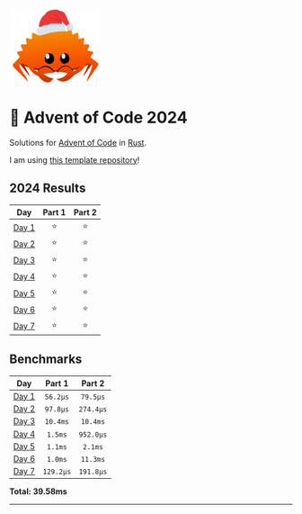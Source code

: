 <img src="./.assets/christmas_ferris.png" width="164">

# 🎄 Advent of Code 2024

Solutions for [Advent of Code](https://adventofcode.com/) in [Rust](https://www.rust-lang.org/).

I am using [this template repository](https://github.com/fspoettel/advent-of-code-rust)! 

<!--- advent_readme_stars table --->
## 2024 Results

| Day | Part 1 | Part 2 |
| :---: | :---: | :---: |
| [Day 1](https://adventofcode.com/2024/day/1) | ⭐ | ⭐ |
| [Day 2](https://adventofcode.com/2024/day/2) | ⭐ | ⭐ |
| [Day 3](https://adventofcode.com/2024/day/3) | ⭐ | ⭐ |
| [Day 4](https://adventofcode.com/2024/day/4) | ⭐ | ⭐ |
| [Day 5](https://adventofcode.com/2024/day/5) | ⭐ | ⭐ |
| [Day 6](https://adventofcode.com/2024/day/6) | ⭐ | ⭐ |
| [Day 7](https://adventofcode.com/2024/day/7) | ⭐ | ⭐ |
<!--- advent_readme_stars table --->

<!--- benchmarking table --->
## Benchmarks

| Day | Part 1 | Part 2 |
| :---: | :---: | :---:  |
| [Day 1](./src/bin/01.rs) | `56.2µs` | `79.5µs` |
| [Day 2](./src/bin/02.rs) | `97.8µs` | `274.4µs` |
| [Day 3](./src/bin/03.rs) | `10.4ms` | `10.4ms` |
| [Day 4](./src/bin/04.rs) | `1.5ms` | `952.0µs` |
| [Day 5](./src/bin/05.rs) | `1.1ms` | `2.1ms` |
| [Day 6](./src/bin/06.rs) | `1.0ms` | `11.3ms` |
| [Day 7](./src/bin/07.rs) | `129.2µs` | `191.8µs` |

**Total: 39.58ms**
<!--- benchmarking table --->

---
